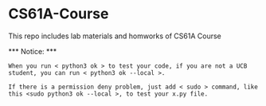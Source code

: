 # CS61A-Course
This repo includes lab materials and homworks of CS61A Course 

*** Notice: ***

    When you run < python3 ok > to test your code, if you are not a UCB student, you can run < python3 ok --local >.

    If there is a permission deny problem, just add < sudo > command, like this <sudo python3 ok --local >, to test your x.py file.
